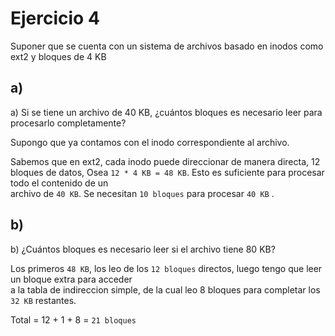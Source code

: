# Ejercicio 4

Suponer que se cuenta con un sistema de archivos basado en inodos como ext2 y bloques de 4 KB

## a)
a) Si se tiene un archivo de 40 KB, ¿cuántos bloques es necesario leer para procesarlo completamente?

Supongo que ya contamos con el inodo correspondiente al archivo.

Sabemos que en ext2, cada inodo puede direccionar de manera directa, 12 bloques de datos,
Osea ``12 * 4 KB = 48 KB``. Esto es suficiente para procesar todo el contenido de un   
archivo de ``40 KB``. Se necesitan ``10 bloques`` para procesar ``40 KB`` .


## b)

b) ¿Cuántos bloques es necesario leer si el archivo tiene 80 KB?

Los primeros ``48 KB``, los leo de los ``12 bloques`` directos, luego tengo que leer un bloque
extra para acceder  
a la tabla de indireccion simple, de la cual leo 8 bloques para completar  los ``32 KB`` restantes.

Total = 12 + 1 + 8 = ``21 bloques``




